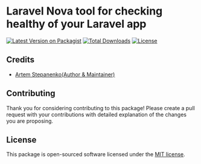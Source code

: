 # Laravel Nova tool for checking healthy of your Laravel app

[![Latest Version on Packagist](https://img.shields.io/packagist/v/stepanenko3/nova-health.svg?style=flat-square)](https://packagist.org/packages/stepanenko3/nova-health)
[![Total Downloads](https://img.shields.io/packagist/dt/stepanenko3/nova-health.svg?style=flat-square)](https://packagist.org/packages/stepanenko3/nova-health)
[![License](https://poser.pugx.org/stepanenko3/nova-health/license)](https://packagist.org/packages/stepanenko3/nova-health)

## Credits

- [Artem Stepanenko(Author & Maintainer)](https://github.com/stepanenko3)

## Contributing

Thank you for considering contributing to this package! Please create a pull request with your contributions with detailed explanation of the changes you are proposing.

## License

This package is open-sourced software licensed under the [MIT license](LICENSE.md).

